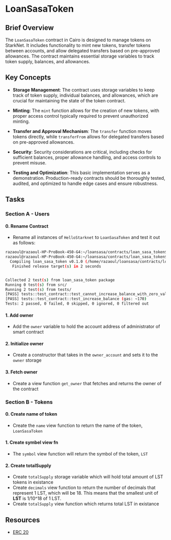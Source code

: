 # LoanSasaToken
## Brief Overview

The `LoanSasaToken` contract in Cairo is designed to manage tokens on StarkNet. It includes functionality to mint new tokens, transfer tokens between accounts, and allow delegated transfers based on pre-approved allowances. The contract maintains essential storage variables to track token supply, balances, and allowances.

## Key Concepts

- **Storage Management**: The contract uses storage variables to keep track of token supply, individual balances, and allowances, which are crucial for maintaining the state of the token contract.
  
- **Minting**: The `mint` function allows for the creation of new tokens, with proper access control typically required to prevent unauthorized minting.
  
- **Transfer and Approval Mechanism**: The `transfer` function moves tokens directly, while `transferFrom` allows for delegated transfers based on pre-approved allowances.

- **Security**: Security considerations are critical, including checks for sufficient balances, proper allowance handling, and access controls to prevent misuse.

- **Testing and Optimization**: This basic implementation serves as a demonstration. Production-ready contracts should be thoroughly tested, audited, and optimized to handle edge cases and ensure robustness.

## Tasks
### Section A - Users
#### 0. Rename Contract
- Rename all instances of `HelloStarknet` to `LoanSasaToken` and test it out as follows:
 ```bash
razaoul@razaoul-HP-ProBook-450-G4:~/loansasa/contracts/loan_sasa_token$: sed -i 's/HelloStarknet/LoanSasaToken/g' src/lib.cairo tests/test_contract.cairo
razaoul@razaoul-HP-ProBook-450-G4:~/loansasa/contracts/loan_sasa_token$: snforge test
   Compiling loan_sasa_token v0.1.0 (/home/razaoul/loansasa/contracts/loan_sasa_token/Scarb.toml)
    Finished release target(s) in 2 seconds


Collected 2 test(s) from loan_sasa_token package
Running 0 test(s) from src/
Running 2 test(s) from tests/
[PASS] tests::test_contract::test_cannot_increase_balance_with_zero_value (gas: ~104)
[PASS] tests::test_contract::test_increase_balance (gas: ~170)
Tests: 2 passed, 0 failed, 0 skipped, 0 ignored, 0 filtered out
``` 
#### 1. Add owner
- Add the `owner` variable to hold the account address of administrator of smart contract

#### 2. Initialize owner
- Create a constructor that takes in the `owner_account` and sets it to the `owner` storage

#### 3. Fetch owner
- Create a view function `get_owner` that fetches and returns the owner of the contract

### Section B - Tokens
#### 0. Create name of token
- Create the `name` view function to return the name of the token, `LoanSasaToken`

#### 1. Create symbel view fn
- The `symbol` view function will return the symbol of the token, `LST`

#### 2. Create totalSupply
- Create `totalSupply` storage variable which will hold total amount of LST tokens in existance
- Create `decimals` view function to return the number of decimals that represent 1 LST, which will be 18. This means that the smallest unit of **LST** is 1/10^18 of 1 LST.
- Create `totalSupply` view function which returns total LST in existance

## Resources
- [ERC 20](https://docs.openzeppelin.com/contracts/3.x/api/token/erc20#ERC20-name--)
